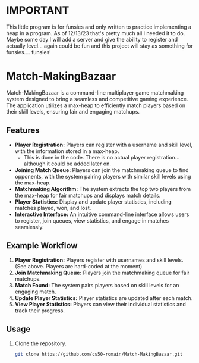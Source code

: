 # IMPORTANT
This little program is for funsies and only written to practice implementing a heap in a program. As of 12/13/23 that's pretty much all I needed it to do. Maybe some day I will add a server and give the ability to register and actually level... again could be fun and this project will stay as something for funsies.... funsies!

# Match-MakingBazaar

Match-MakingBazaar is a command-line multiplayer game matchmaking system designed to bring a seamless and competitive gaming experience. The application utilizes a max-heap to efficiently match players based on their skill levels, ensuring fair and engaging matchups.

## Features

- **Player Registration:** Players can register with a username and skill level, with the information stored in a max-heap.
   - This is done in the code. There is no actual player registration... although it could be added later on.
- **Joining Match Queue:** Players can join the matchmaking queue to find opponents, with the system pairing players with similar skill levels using the max-heap.
- **Matchmaking Algorithm:** The system extracts the top two players from the max-heap for fair matchups and displays match details.
- **Player Statistics:** Display and update player statistics, including matches played, won, and lost.
- **Interactive Interface:** An intuitive command-line interface allows users to register, join queues, view statistics, and engage in matches seamlessly.

## Example Workflow

1. **Player Registration:** Players register with usernames and skill levels. (See above. Players are hard-coded at the moment)
2. **Join Matchmaking Queue:** Players join the matchmaking queue for fair matchups.
3. **Match Found:** The system pairs players based on skill levels for an engaging match.
4. **Update Player Statistics:** Player statistics are updated after each match.
5. **View Player Statistics:** Players can view their individual statistics and track their progress.

## Usage

1. Clone the repository.
   ```bash
   git clone https://github.com/cs50-romain/Match-MakingBazaar.git
